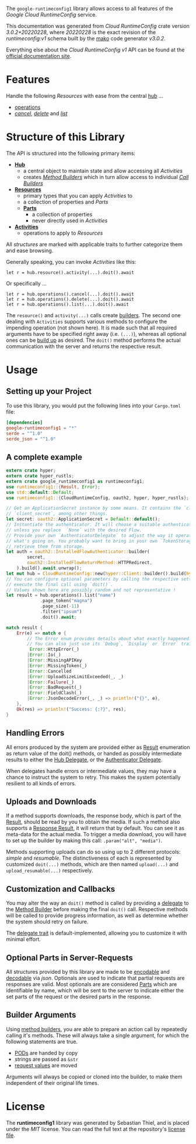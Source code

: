 <!---
DO NOT EDIT !
This file was generated automatically from 'src/mako/api/README.md.mako'
DO NOT EDIT !
-->
The `google-runtimeconfig1` library allows access to all features of the *Google Cloud RuntimeConfig* service.

This documentation was generated from *Cloud RuntimeConfig* crate version *3.0.2+20220228*, where *20220228* is the exact revision of the *runtimeconfig:v1* schema built by the [mako](http://www.makotemplates.org/) code generator *v3.0.2*.

Everything else about the *Cloud RuntimeConfig* *v1* API can be found at the
[official documentation site](https://cloud.google.com/deployment-manager/runtime-configurator/).
# Features

Handle the following *Resources* with ease from the central [hub](https://docs.rs/google-runtimeconfig1/3.0.2+20220228/google_runtimeconfig1/CloudRuntimeConfig) ... 

* [operations](https://docs.rs/google-runtimeconfig1/3.0.2+20220228/google_runtimeconfig1/api::Operation)
 * [*cancel*](https://docs.rs/google-runtimeconfig1/3.0.2+20220228/google_runtimeconfig1/api::OperationCancelCall), [*delete*](https://docs.rs/google-runtimeconfig1/3.0.2+20220228/google_runtimeconfig1/api::OperationDeleteCall) and [*list*](https://docs.rs/google-runtimeconfig1/3.0.2+20220228/google_runtimeconfig1/api::OperationListCall)




# Structure of this Library

The API is structured into the following primary items:

* **[Hub](https://docs.rs/google-runtimeconfig1/3.0.2+20220228/google_runtimeconfig1/CloudRuntimeConfig)**
    * a central object to maintain state and allow accessing all *Activities*
    * creates [*Method Builders*](https://docs.rs/google-runtimeconfig1/3.0.2+20220228/google_runtimeconfig1/client::MethodsBuilder) which in turn
      allow access to individual [*Call Builders*](https://docs.rs/google-runtimeconfig1/3.0.2+20220228/google_runtimeconfig1/client::CallBuilder)
* **[Resources](https://docs.rs/google-runtimeconfig1/3.0.2+20220228/google_runtimeconfig1/client::Resource)**
    * primary types that you can apply *Activities* to
    * a collection of properties and *Parts*
    * **[Parts](https://docs.rs/google-runtimeconfig1/3.0.2+20220228/google_runtimeconfig1/client::Part)**
        * a collection of properties
        * never directly used in *Activities*
* **[Activities](https://docs.rs/google-runtimeconfig1/3.0.2+20220228/google_runtimeconfig1/client::CallBuilder)**
    * operations to apply to *Resources*

All *structures* are marked with applicable traits to further categorize them and ease browsing.

Generally speaking, you can invoke *Activities* like this:

```Rust,ignore
let r = hub.resource().activity(...).doit().await
```

Or specifically ...

```ignore
let r = hub.operations().cancel(...).doit().await
let r = hub.operations().delete(...).doit().await
let r = hub.operations().list(...).doit().await
```

The `resource()` and `activity(...)` calls create [builders][builder-pattern]. The second one dealing with `Activities` 
supports various methods to configure the impending operation (not shown here). It is made such that all required arguments have to be 
specified right away (i.e. `(...)`), whereas all optional ones can be [build up][builder-pattern] as desired.
The `doit()` method performs the actual communication with the server and returns the respective result.

# Usage

## Setting up your Project

To use this library, you would put the following lines into your `Cargo.toml` file:

```toml
[dependencies]
google-runtimeconfig1 = "*"
serde = "^1.0"
serde_json = "^1.0"
```

## A complete example

```Rust
extern crate hyper;
extern crate hyper_rustls;
extern crate google_runtimeconfig1 as runtimeconfig1;
use runtimeconfig1::{Result, Error};
use std::default::Default;
use runtimeconfig1::{CloudRuntimeConfig, oauth2, hyper, hyper_rustls};

// Get an ApplicationSecret instance by some means. It contains the `client_id` and 
// `client_secret`, among other things.
let secret: oauth2::ApplicationSecret = Default::default();
// Instantiate the authenticator. It will choose a suitable authentication flow for you, 
// unless you replace  `None` with the desired Flow.
// Provide your own `AuthenticatorDelegate` to adjust the way it operates and get feedback about 
// what's going on. You probably want to bring in your own `TokenStorage` to persist tokens and
// retrieve them from storage.
let auth = oauth2::InstalledFlowAuthenticator::builder(
        secret,
        oauth2::InstalledFlowReturnMethod::HTTPRedirect,
    ).build().await.unwrap();
let mut hub = CloudRuntimeConfig::new(hyper::Client::builder().build(hyper_rustls::HttpsConnector::with_native_roots().https_or_http().enable_http1().enable_http2().build()), auth);
// You can configure optional parameters by calling the respective setters at will, and
// execute the final call using `doit()`.
// Values shown here are possibly random and not representative !
let result = hub.operations().list("name")
             .page_token("magna")
             .page_size(-11)
             .filter("ipsum")
             .doit().await;

match result {
    Err(e) => match e {
        // The Error enum provides details about what exactly happened.
        // You can also just use its `Debug`, `Display` or `Error` traits
         Error::HttpError(_)
        |Error::Io(_)
        |Error::MissingAPIKey
        |Error::MissingToken(_)
        |Error::Cancelled
        |Error::UploadSizeLimitExceeded(_, _)
        |Error::Failure(_)
        |Error::BadRequest(_)
        |Error::FieldClash(_)
        |Error::JsonDecodeError(_, _) => println!("{}", e),
    },
    Ok(res) => println!("Success: {:?}", res),
}

```
## Handling Errors

All errors produced by the system are provided either as [Result](https://docs.rs/google-runtimeconfig1/3.0.2+20220228/google_runtimeconfig1/client::Result) enumeration as return value of
the doit() methods, or handed as possibly intermediate results to either the 
[Hub Delegate](https://docs.rs/google-runtimeconfig1/3.0.2+20220228/google_runtimeconfig1/client::Delegate), or the [Authenticator Delegate](https://docs.rs/yup-oauth2/*/yup_oauth2/trait.AuthenticatorDelegate.html).

When delegates handle errors or intermediate values, they may have a chance to instruct the system to retry. This 
makes the system potentially resilient to all kinds of errors.

## Uploads and Downloads
If a method supports downloads, the response body, which is part of the [Result](https://docs.rs/google-runtimeconfig1/3.0.2+20220228/google_runtimeconfig1/client::Result), should be
read by you to obtain the media.
If such a method also supports a [Response Result](https://docs.rs/google-runtimeconfig1/3.0.2+20220228/google_runtimeconfig1/client::ResponseResult), it will return that by default.
You can see it as meta-data for the actual media. To trigger a media download, you will have to set up the builder by making
this call: `.param("alt", "media")`.

Methods supporting uploads can do so using up to 2 different protocols: 
*simple* and *resumable*. The distinctiveness of each is represented by customized 
`doit(...)` methods, which are then named `upload(...)` and `upload_resumable(...)` respectively.

## Customization and Callbacks

You may alter the way an `doit()` method is called by providing a [delegate](https://docs.rs/google-runtimeconfig1/3.0.2+20220228/google_runtimeconfig1/client::Delegate) to the 
[Method Builder](https://docs.rs/google-runtimeconfig1/3.0.2+20220228/google_runtimeconfig1/client::CallBuilder) before making the final `doit()` call. 
Respective methods will be called to provide progress information, as well as determine whether the system should 
retry on failure.

The [delegate trait](https://docs.rs/google-runtimeconfig1/3.0.2+20220228/google_runtimeconfig1/client::Delegate) is default-implemented, allowing you to customize it with minimal effort.

## Optional Parts in Server-Requests

All structures provided by this library are made to be [encodable](https://docs.rs/google-runtimeconfig1/3.0.2+20220228/google_runtimeconfig1/client::RequestValue) and 
[decodable](https://docs.rs/google-runtimeconfig1/3.0.2+20220228/google_runtimeconfig1/client::ResponseResult) via *json*. Optionals are used to indicate that partial requests are responses 
are valid.
Most optionals are are considered [Parts](https://docs.rs/google-runtimeconfig1/3.0.2+20220228/google_runtimeconfig1/client::Part) which are identifiable by name, which will be sent to 
the server to indicate either the set parts of the request or the desired parts in the response.

## Builder Arguments

Using [method builders](https://docs.rs/google-runtimeconfig1/3.0.2+20220228/google_runtimeconfig1/client::CallBuilder), you are able to prepare an action call by repeatedly calling it's methods.
These will always take a single argument, for which the following statements are true.

* [PODs][wiki-pod] are handed by copy
* strings are passed as `&str`
* [request values](https://docs.rs/google-runtimeconfig1/3.0.2+20220228/google_runtimeconfig1/client::RequestValue) are moved

Arguments will always be copied or cloned into the builder, to make them independent of their original life times.

[wiki-pod]: http://en.wikipedia.org/wiki/Plain_old_data_structure
[builder-pattern]: http://en.wikipedia.org/wiki/Builder_pattern
[google-go-api]: https://github.com/google/google-api-go-client

# License
The **runtimeconfig1** library was generated by Sebastian Thiel, and is placed 
under the *MIT* license.
You can read the full text at the repository's [license file][repo-license].

[repo-license]: https://github.com/Byron/google-apis-rsblob/main/LICENSE.md
